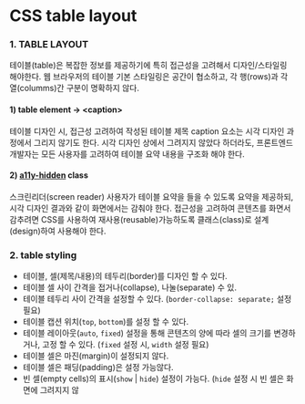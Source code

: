 # CSS table layout

### 1. TABLE LAYOUT

테이블\(table\)은 복잡한 정보를 제공하기에 특히 접근성을 고려해서 디자인/스타일링 해야한다. 웹 브라우저의 테이블 기본 스타일링은 공간이 협소하고, 각 행\(rows\)과 각 열\(columms\)간 구분이 명확하지 않다.

#### 1\) table element → &lt;caption&gt;

테이블 디자인 시, 접근성 고려하여 작성된 테이블 제목 caption 요소는 시각 디자인 과정에서 그리지 않기도 한다. 시각 디자인 상에서 그려지지 않았다 하더라도, 프론트엔드 개발자는 모든 사용자를 고려하여 테이블 요약 내용을 구조화 해야 한다. 

#### 2\) [a11y-hidden](https://snook.ca/archives/html_and_css/hiding-content-for-accessibility) class

스크린리더\(screen reader\) 사용자가 테이블 요약을 들을 수 있도록 요약을 제공하되, 시각 디자인 결과와 같이 화면에서는 감춰야 한다. 접근성을 고려하여 콘텐츠를 화면서 감추려면 CSS를 사용하여 재사용\(reusable\)가능하도록 클래스\(class\)로 설계\(design\)하여 사용해야 한다.

### 2.  table styling

* 테이블, 셀\(제목/내용\)의 테두리\(border\)를 디자인 할 수 있다.
* 테이블 셀 사이 간격을 접거나\(collapse\), 나눌\(separate\) 수 있.
* 테이블 테두리 사이 간격을 설정할 수 있다. \(`border-collapse: separate;` 설정 필요\)
* 테이블 캡션 위치\(`top`, `bottom`\)를 설정 할 수 있다.
* 테이블 레이아웃\(`auto`, `fixed`\) 설정을 통해 콘텐츠의 양에 따라 셀의 크기를 변경하거나, 고정 할 수 있다. \(`fixed` 설정 시, `width` 설정 필요\)
* 테이블 셀은 마진\(margin\)이 설정되지 않다.
* 테이블 셀은 패딩\(padding\)은 설정 가능않다.
* 빈 셀\(empty cells\)의 표시\(`show` \| `hide`\) 설정이 가능다. \(`hide` 설정 시 빈 셀은 화면에 그려지지 않





